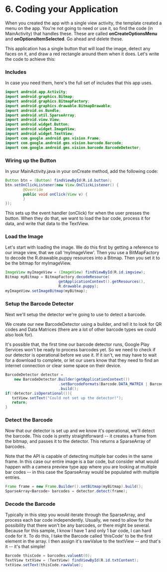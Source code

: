 # 6. Coding your Application

When you created the app with a single view activity, the template created a menu on the app. You're not going to need or use it, so find the code (in MainActivity) that handles these. These are called **onCreateOptionsMenu** and **onOptionsItemSelected**. Go ahead and delete these.

This application has a single button that will load the image, detect any faces on it, and draw a red rectangle around them when it does. Let's write the code to achieve this:


### Includes

In case you need them, here's the full set of includes that this app uses.

```java
import android.app.Activity;
import android.graphics.Bitmap;
import android.graphics.BitmapFactory;
import android.graphics.drawable.BitmapDrawable;
import android.os.Bundle;
import android.util.SparseArray;
import android.view.View;
import android.widget.Button;
import android.widget.ImageView;
import android.widget.TextView;
import com.google.android.gms.vision.Frame;
import com.google.android.gms.vision.barcode.Barcode;
import com.google.android.gms.vision.barcode.BarcodeDetector;
```

### Wiring up the Button

In your MainActivity.java in your onCreate method, add the following code:

```java
Button btn = (Button) findViewById(R.id.button);
btn.setOnClickListener(new View.OnClickListener() {
        @Override
        public void onClick(View v) {
        }
});
```

This sets up the event handler (onClick) for when the user presses the button. When they do that, we want to load the bar code, process it for data, and write that data to the TextView.

### Load the Image

Let's start with loading the image. We do this first by getting a reference to our image view, that we call ‘myImageView'. Then you use a BitMapFactory to decode the R.drawable.puppy resources into a Bitmap. Then you set it to be the bitmap for myImageView.

```java
ImageView myImageView = (ImageView) findViewById(R.id.imgview);
Bitmap myBitmap = BitmapFactory.decodeResource(
                        getApplicationContext().getResources(), 
                        R.drawable.puppy);
myImageView.setImageBitmap(myBitmap);
```

### Setup the Barcode Detector

Next we'll setup the detector we're going to use to detect a barcode.

We create our new BarcodeDetector using a builder, and tell it to look for QR codes and Data Matrices (there are a lot of other barcode types we could also look for).

It's possible that, the first time our barcode detector runs, Google Play Services won't be ready to process barcodes yet. So we need to check if our detector is operational before we use it. If it isn't, we may have to wait for a download to complete, or let our users know that they need to find an internet connection or clear some space on their device.

```java
BarcodeDetector detector = 
    new BarcodeDetector.Builder(getApplicationContext())
                        .setBarcodeFormats(Barcode.DATA_MATRIX | Barcode.QR_CODE)
                        .build();
if(!detector.isOperational()){
   txtView.setText("Could not set up the detector!");
   return;
}
```

### Detect the Barcode

Now that our detector is set up and we know it's operational, we'll detect the barcode. This code is pretty straightforward -- it creates a frame from the bitmap, and passes it to the detector. This returns a SparseArray of barcodes.

Note that the API is capable of detecting multiple bar codes in the same frame. In this case our entire image is a bar code, but consider what would happen with a camera preview type app where you are looking at multiple bar codes -- in this case the SparseArray<Barcode> would be populated with multiple entries.

```java
Frame frame = new Frame.Builder().setBitmap(myBitmap).build();
SparseArray<Barcode> barcodes = detector.detect(frame);
```

### Decode the Barcode

Typically in this step you would iterate through the SparseArray, and process each bar code independently. Usually, we need to allow for the possibility that there won't be any barcodes, or there might be several. Because for this sample, I know I have 1 and only 1 bar code, I can hard code for it. To do this, I take the Barcode called ‘thisCode' to be the first element in the array. I then assign it's rawValue to the textView -- and that's it -- it's that simple!

```java
Barcode thisCode = barcodes.valueAt(0);
TextView txtView = (TextView) findViewById(R.id.txtContent);
txtView.setText(thisCode.rawValue);
```
